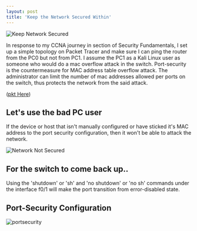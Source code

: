 ```yaml
---
layout: post
title: 'Keep the Network Secured Within'
---
```



![Keep Network Secured](https://raw.githubusercontent.com/fidelis24/img/master/2020-09-24-good-user.png)


In response to my CCNA journey in section of Security Fundamentals, I set up a simple topology on Packet Tracer and make sure I can ping the router from the PC0 but not from PC1. I assume the PC1 as a Kali Linux user as someone who would do a mac overflow attack in the switch. Port-security is the countermeasure for MAC address table overflow attack. The administrator can limit the number of mac addresses allowed per ports on the switch, thus protects the network from the said attack.

 ([pkt Here](https://github.com/fidelis24/port-security_to_protect_the_network_within/raw/master/Port-security_to_Protect_the_network_within.pkt
))

## Let's use the bad PC user

If the device or host that isn't manually configured or have sticked it's MAC address to the port security configuration, then it won't be able to attack the network.

![Network Not Secured](https://raw.githubusercontent.com/fidelis24/img/master/2020-09-24-baduser.png)

## For the switch to come back up..

Using the 'shutdown' or 'sh' and 'no shutdown' or 'no sh' commands under the interface f0/1 will make the port transition from error-disabled state.

## Port-Security Configuration

![portsecurity](https://raw.githubusercontent.com/fidelis24/img/master/2020-09-24-switchportconfig.png)
